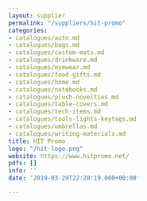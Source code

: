 ```yaml
---
layout: supplier
permalink: "/suppliers/hit-promo"
categories:
- catalogues/auto.md
- catalogues/bags.md
- catalogues/custom-mats.md
- catalogues/drinkware.md
- catalogues/eyewear.md
- catalogues/food-gifts.md
- catalogues/home.md
- catalogues/notebooks.md
- catalogues/plush-novelties.md
- catalogues/table-covers.md
- catalogues/tech-items.md
- catalogues/tools-lights-keytags.md
- catalogues/umbrellas.md
- catalogues/writing-materials.md
title: HIT Promo
logo: "/hit-logo.png"
website: https://www.hitpromo.net/
pdfs: []
info: ''
date: '2019-03-29T22:28:19.000+00:00'

---
```

